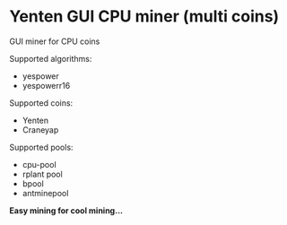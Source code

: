 # Yenten GUI CPU miner (multi coins)
GUI miner for CPU coins

Supported algorithms:
 - yespower
 - yespowerr16
 
 Supported coins:
  - Yenten
  - Craneyap
  
  Supported pools:
   - cpu-pool
   - rplant pool
   - bpool
   - antminepool
   
   **Easy mining for cool mining...**
